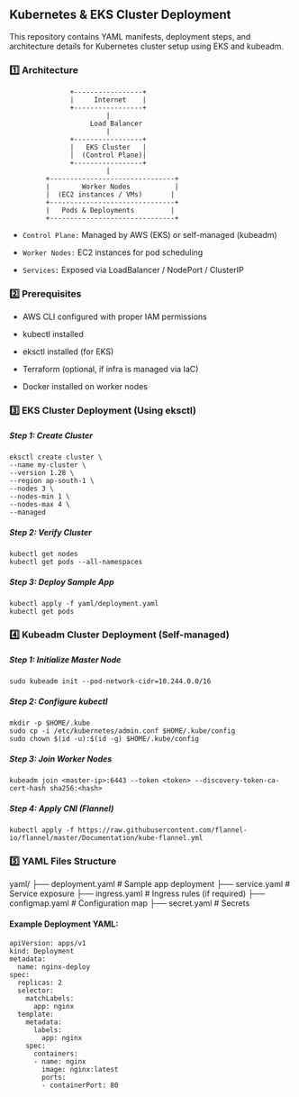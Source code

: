 ## Kubernetes & EKS Cluster Deployment

This repository contains YAML manifests, deployment steps, and architecture details for Kubernetes cluster setup using EKS and kubeadm.

### 1️⃣ Architecture
                   +-----------------+
                   |     Internet    |
                   +-----------------+
                            |
                        Load Balancer
                            |
                   +-----------------+
                   |   EKS Cluster   |
                   |  (Control Plane)|
                   +-----------------+
                            |
             +-------------------------------+
             |        Worker Nodes           |
             |  (EC2 instances / VMs)       |
             +-------------------------------+
             |   Pods & Deployments         |
             +-------------------------------+


* `Control Plane:` Managed by AWS (EKS) or self-managed (kubeadm)

* `Worker Nodes:` EC2 instances for pod scheduling

* `Services:` Exposed via LoadBalancer / NodePort / ClusterIP

### 2️⃣ Prerequisites

* AWS CLI configured with proper IAM permissions

* kubectl installed

* eksctl installed (for EKS)

* Terraform (optional, if infra is managed via IaC)

* Docker installed on worker nodes

### 3️⃣ EKS Cluster Deployment (Using eksctl)

##### Step 1: Create Cluster
```
eksctl create cluster \
--name my-cluster \
--version 1.28 \
--region ap-south-1 \
--nodes 3 \
--nodes-min 1 \
--nodes-max 4 \
--managed
```
##### Step 2: Verify Cluster
```
kubectl get nodes
kubectl get pods --all-namespaces
```

##### Step 3: Deploy Sample App
```
kubectl apply -f yaml/deployment.yaml
kubectl get pods
```

### 4️⃣ Kubeadm Cluster Deployment (Self-managed)

##### Step 1: Initialize Master Node
```
sudo kubeadm init --pod-network-cidr=10.244.0.0/16
```

##### Step 2: Configure kubectl
```
mkdir -p $HOME/.kube
sudo cp -i /etc/kubernetes/admin.conf $HOME/.kube/config
sudo chown $(id -u):$(id -g) $HOME/.kube/config
```
##### Step 3: Join Worker Nodes
```
kubeadm join <master-ip>:6443 --token <token> --discovery-token-ca-cert-hash sha256:<hash>
```

##### Step 4: Apply CNI (Flannel)
```
kubectl apply -f https://raw.githubusercontent.com/flannel-io/flannel/master/Documentation/kube-flannel.yml
```

### 5️⃣ YAML Files Structure

yaml/
├── deployment.yaml     # Sample app deployment
├── service.yaml        # Service exposure
├── ingress.yaml        # Ingress rules (if required)
├── configmap.yaml      # Configuration map
├── secret.yaml         # Secrets


#### Example Deployment YAML:
```
apiVersion: apps/v1
kind: Deployment
metadata:
  name: nginx-deploy
spec:
  replicas: 2
  selector:
    matchLabels:
      app: nginx
  template:
    metadata:
      labels:
        app: nginx
    spec:
      containers:
      - name: nginx
        image: nginx:latest
        ports:
        - containerPort: 80
```